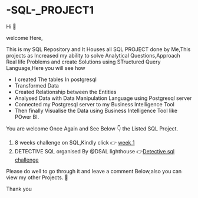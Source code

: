 # -SQL-_PROJECT1

Hi 👋

welcome Here,

This is my SQL Repository and It Houses all SQL PROJECT done by Me,This projects as Increased my ability to solve Analytical Questions,Approach Real life Problems and create Solutions using STructured Query Language,Here you will see how 

+ I created The tables In postgresql
+ Transformed Data
+ Created Relationship between the Entities
+ Analysed Data with Data Manipulation Language using Postgresql server
+ Connected my Postgresql server to my Business Intelligence Tool 
+ Then finally Visualise the Data using Business Intelligence Tool like POwer BI.

You are welcome Once Again and See Below 👇 the Listed SQL Project.

1. 8 weeks challenge on SQL,Kindly click 👉 [week 1](https://github.com/Bumzeal/-SQL-_PROJECT1/blob/main/week1_challenge_Danny_DinerReadme.md)
2. DETECTIVE SQL organised By @DSAL lighthouse 👉[Detective sql challenge](https://github.com/Bumzeal/-SQL-_PROJECT1/blob/main/week1_challenge_Danny_DinerReadme.md)

Please do well to go through it and leave a comment Below,also you can view my other Projects. 👏


Thank you 

